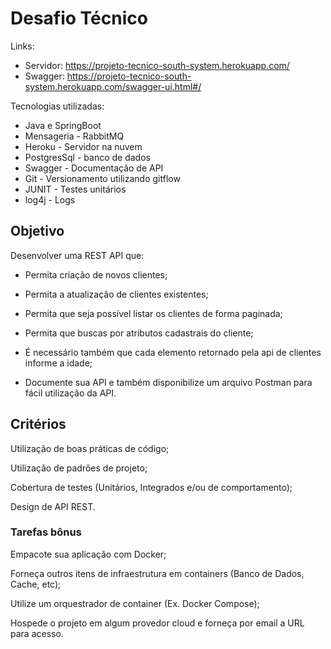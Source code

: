 # Desafio Técnico

Links:
  * Servidor: https://projeto-tecnico-south-system.herokuapp.com/
  * Swagger: https://projeto-tecnico-south-system.herokuapp.com/swagger-ui.html#/

Tecnologias utilizadas:

  * Java e SpringBoot
  * Mensageria - RabbitMQ
  * Heroku  - Servidor na nuvem
  * PostgresSql - banco de dados
  * Swagger - Documentação de API
  * Git  - Versionamento utilizando gitflow
  * JUNIT - Testes unitários
  * log4j - Logs

## Objetivo

Desenvolver uma REST API que:

* Permita criação de novos clientes;

* Permita a atualização de clientes existentes;

* Permita que seja possível listar os clientes de forma paginada;

* Permita que buscas por atributos cadastrais do cliente;

* É necessário também que cada elemento retornado pela api de clientes informe a idade;

* Documente sua API e também disponibilize um arquivo Postman para fácil utilização da API.


## Critérios

Utilização de boas práticas de código;

Utilização de padrões de projeto;

Cobertura de testes (Unitários, Integrados e/ou de comportamento);

Design de API REST.


### Tarefas bônus

Empacote sua aplicação com Docker;

Forneça outros itens de infraestrutura em containers (Banco de Dados, Cache, etc);

Utilize um orquestrador de container (Ex. Docker Compose);

Hospede o projeto em algum provedor cloud e forneça por email a URL para acesso.

